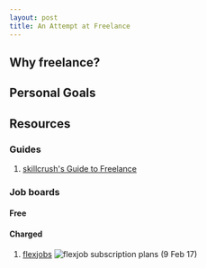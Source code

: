 ```yaml
---
layout: post
title: An Attempt at Freelance
---
```

## Why freelance?

## Personal Goals

## Resources

### Guides

1. [skillcrush's Guide to Freelance]()

### Job boards

#### Free

#### Charged

1. [flexjobs](https://www.flexjobs.com/Pricing.aspx)
![flexjob subscription plans (9 Feb 17)](images/posts/flexjob_pricing.png)
